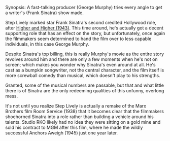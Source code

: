 Synopsis: A fast-talking producer (George Murphy) tries every angle to get a writer's (Frank Sinatra) show made.

Step Lively marked star Frank Sinatra's second credited Hollywood role, after <a href="/browse/reviews/higher-and-higher-1943/">Higher and Higher (1943)</a>. This time around, he's actually got a decent supporting role that has an effect on the story, but unfortunately, once again the filmmakers seem determined to hand the film over to less capable individuals, in this case George Murphy.

Despite Sinatra's top billing, this is really Murphy's movie as the entire story revolves around him and there are only a few moments when he's not on screen; which makes you wonder why Sinatra's even around at all. He's cast as a bumpkin songwriter, not the central character, and the film itself is more screwball comedy than musical, which doesn't play to his strengths. 

Granted, some of the musical numbers are passable, but that and what little there is of Sinatra are the only redeeming qualities of this unfunny, overlong mess.

It's not until you realize Step Lively is actually a remake of the Marx Brothers film Room Service (1938)  that it becomes clear that the filmmakers shoehorned Sinatra into a role rather than building a vehicle around his talents. Studio RKO likely had no idea they were sitting on a gold mine and sold his contract to MGM after this film, where he made the wildly successful Anchors Aweigh (1945) just one year later.
 


